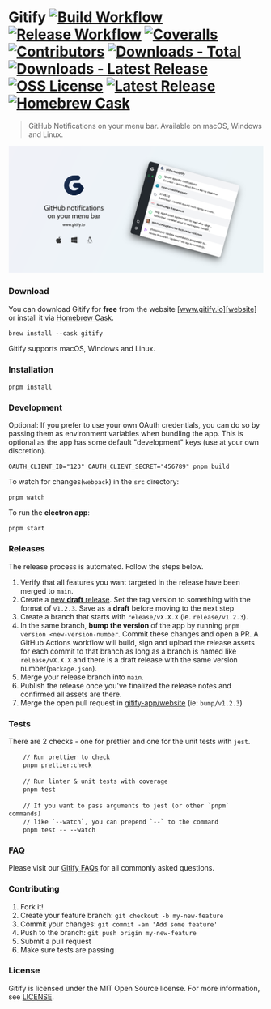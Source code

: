 # Gitify [![Build Workflow][build-workflow-badge]][github-actions] [![Release Workflow][release-workflow-badge]][github-actions] [![Coveralls][coveralls-badge]][coveralls] [![Contributors][contributors-badge]][github] [![Downloads - Total][downloads-total-badge]][website] [![Downloads - Latest Release][downloads-latest-badge]][website] [![OSS License][license-badge]][license] [![Latest Release][github-release-badge]][github-releases] [![Homebrew Cask][homebrew-cask-badge]][homebrew-cask]

> GitHub Notifications on your menu bar. Available on macOS, Windows and Linux.

![Gitify](assets/images/press.png)

### Download

You can download Gitify for **free** from the website [www.gitify.io][website] or install it via [Homebrew Cask][brew].

```shell
brew install --cask gitify
```

Gitify supports macOS, Windows and Linux.

### Installation

    pnpm install

### Development

Optional: If you prefer to use your own OAuth credentials, you can do so by passing them as environment variables when bundling the app. This is optional as the app has some default "development" keys (use at your own discretion).

    OAUTH_CLIENT_ID="123" OAUTH_CLIENT_SECRET="456789" pnpm build

To watch for changes(`webpack`) in the `src` directory:

    pnpm watch

To run the **electron app**:

    pnpm start

### Releases

The release process is automated. Follow the steps below.

1. Verify that all features you want targeted in the release have been merged to `main`.
2. Create a [new **draft** release][github-new-release]. Set the tag version to something with the format of `v1.2.3`. Save as a **draft** before moving to the next step
3. Create a branch that starts with `release/vX.X.X` (ie. `release/v1.2.3`).
4. In the same branch, **bump the version** of the app by running `pnpm version <new-version-number`. Commit these changes and open a PR. A GitHub Actions workflow will build, sign and upload the release assets for each commit to that branch as long as a branch is named like `release/vX.X.X` and there is a draft release with the same version number(`package.json`).
5. Merge your release branch into `main`.
6. Publish the release once you've finalized the release notes and confirmed all assets are there.
7. Merge the open pull request in [gitify-app/website][github-website-pulls] (ie: `bump/v1.2.3`)

### Tests

There are 2 checks - one for prettier and one for the unit tests with `jest`.

```
    // Run prettier to check
    pnpm prettier:check

    // Run linter & unit tests with coverage
    pnpm test

    // If you want to pass arguments to jest (or other `pnpm` commands)
    // like `--watch`, you can prepend `--` to the command
    pnpm test -- --watch
```

### FAQ

Please visit our [Gitify FAQs][faqs] for all commonly asked questions.

### Contributing

1. Fork it!
2. Create your feature branch: `git checkout -b my-new-feature`
3. Commit your changes: `git commit -am 'Add some feature'`
4. Push to the branch: `git push origin my-new-feature`
5. Submit a pull request
6. Make sure tests are passing

### License

Gitify is licensed under the MIT Open Source license. For more information, see [LICENSE](LICENSE).

[website]: https://www.gitify.io
[faqs]: https://www.gitify.io/faqs
[github]: https://github.com/gitify-app/gitify
[github-actions]: https://github.com/gitify-app/gitify/actions
[github-releases]: https://github.com/gitify-app/gitify/releases/latest
[github-new-release]: https://github.com/gitify-app/gitify/releases/new
[github-website]: https://github.com/gitify-app/website
[github-website-pulls]: https://github.com/gitify-app/website/pulls
[brew]: http://brew.sh/
[homebrew-cask]: https://formulae.brew.sh/cask/gitify
[coveralls]: https://coveralls.io/github/gitify-app/gitify
[coveralls-badge]: https://img.shields.io/coverallsCoverage/github/gitify-app/gitify
[build-workflow-badge]: https://github.com/gitify-app/gitify/actions/workflows/build-app.yml/badge.svg
[release-workflow-badge]: https://github.com/gitify-app/gitify/actions/workflows/release.yml/badge.svg
[downloads-total-badge]: https://img.shields.io/github/downloads/gitify-app/gitify/total?label=downloads@all
[downloads-latest-badge]: https://img.shields.io/github/downloads/gitify-app/gitify/latest/total
[contributors-badge]: https://img.shields.io/github/contributors/gitify-app/gitify
[license]: LICENSE
[license-badge]: https://img.shields.io/github/license/gitify-app/gitify
[github-release-badge]: https://img.shields.io/github/v/release/gitify-app/gitify
[homebrew-cask-badge]: https://img.shields.io/homebrew/cask/v/gitify
